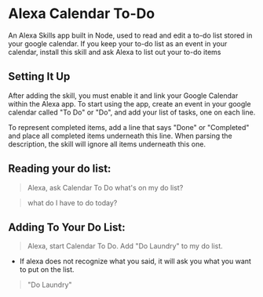 # Alexa Calendar To-Do
An Alexa Skills app built in Node, used to read and edit a to-do list stored in your google calendar. 
If you keep your to-do list as an event in your calendar, install this skill and ask Alexa to list out your to-do items

## Setting It Up

After adding the skill, you must enable it and link your Google Calendar within the Alexa app. 
To start using the app, create an event in your google calendar called "To Do" or "Do", and add your list of tasks, one on each line. 

To represent completed items, add a line that says "Done" or "Completed" and place all completed items underneath this line. When parsing the description, the skill will ignore all items underneath this one. 

## Reading your do list: 

> Alexa, ask Calendar To Do what's on my do list? 

> what do I have to do today?

## Adding To Your Do List:

> Alexa, start Calendar To Do.
> Add "Do Laundry" to my do list. 
 * If alexa does not recognize what you said, it will ask you what you want to put on the list.
> "Do Laundry"